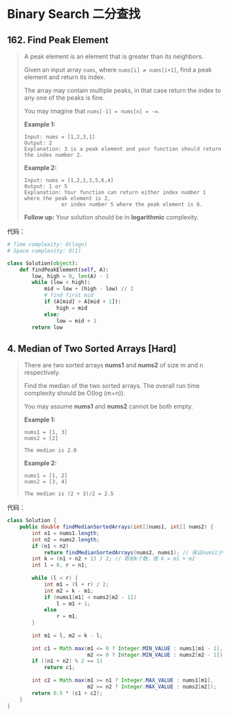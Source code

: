 # Binary Search 二分查找

## 162. Find Peak Element

>A peak element is an element that is greater than its neighbors.
>
>Given an input array `nums`, where `nums[i] ≠ nums[i+1]`, find a peak element and return its index.
>
>The array may contain multiple peaks, in that case return the index to any one of the peaks is fine.
>
>You may imagine that `nums[-1] = nums[n] = -∞`.
>
>**Example 1:**
>
>```
>Input: nums = [1,2,3,1]
>Output: 2
>Explanation: 3 is a peak element and your function should return the index number 2.
>```
>
>**Example 2:**
>
>```
>Input: nums = [1,2,1,3,5,6,4]
>Output: 1 or 5 
>Explanation: Your function can return either index number 1 where the peak element is 2, 
>             or index number 5 where the peak element is 6.
>```
>
>**Follow up:** Your solution should be in **logarithmic** complexity.

代码：

```python
# Time complexity: O(logn)
# Space complexity: O(1)

class Solution(object):
    def findPeakElement(self, A):
        low, high = 0, len(A) - 1
        while (low < high):
            mid = low + (high - low) // 2
            # find first mid
            if (A[mid] > A[mid + 1]):
                high = mid
            else:
                low = mid + 1
        return low
```

## 4. Median of Two Sorted Arrays [Hard]

> There are two sorted arrays **nums1** and **nums2** of size m and n respectively.
>
> Find the median of the two sorted arrays. The overall run time complexity should be O(log (m+n)).
>
> You may assume **nums1** and **nums2** cannot be both empty.
>
> **Example 1:**
>
> ```
> nums1 = [1, 3]
> nums2 = [2]
> 
> The median is 2.0
> ```
>
> **Example 2:**
>
> ```
> nums1 = [1, 2]
> nums2 = [3, 4]
> 
> The median is (2 + 3)/2 = 2.5
> ```

代码：

```java
class Solution {
    public double findMedianSortedArrays(int[]nums1, int[] nums2) {
        int n1 = nums1.length;
        int n2 = nums2.length;
        if (n1 < n2)
            return findMedianSortedArrays(nums2, nums1); // 保证nums1少于nums2个数
        int k = (n1 + n2 + 1) / 2; // 取前k个数，使 k = m1 + m2
        int l = 0, r = n1;
        
        while (l < r) {
            int m1 = (l + r) / 2;
            int m2 = k - m1;
            if (nums1[m1] < nums2[m2 - 1])
                l = m1 + 1;
            else
                r = m1;
        }
        
        int m1 = l, m2 = k - l;
        
        int c1 = Math.max(m1 <= 0 ? Integer.MIN_VALUE : nums1[m1 - 1],
                          m2 <= 0 ? Integer.MIN_VALUE : nums2[m2 - 1]);
        if ((n1 + n2) % 2 == 1)
            return c1;
        
        int c2 = Math.max(m1 >= n1 ? Integer.MAX_VALUE : nums1[m1],
                          m2 >= n2 ? Integer.MAX_VALUE : nums2[m2]);
        return 0.5 * (c1 + c2);
    }
}
```

